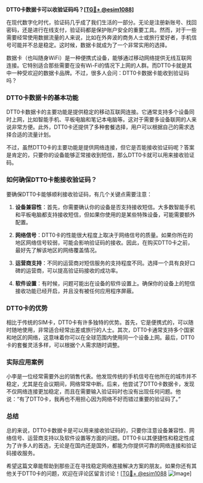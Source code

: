 **DTT0卡数据卡可以收验证码吗？[[TG💪+ @esim1088](https://t.me/s/esim1088)]**

在现代数字化时代，验证码几乎成了我们生活的一部分。无论是注册新账号、找回密码，还是进行在线支付，验证码都是保护账户安全的重要工具。然而，对于一些需要经常使用数据流量的人来说，比如在外奔波的商务人士或旅行爱好者，手机信号可能并不总是稳定。这时候，数据卡就成为了一个非常实用的选择。

数据卡（也叫随身WiFi）是一种便携式设备，能够通过移动网络提供无线互联网连接。它特别适合那些需要在没有Wi-Fi的情况下上网的人群。而DTT0卡就是其中一种受欢迎的数据卡品牌。不过，很多人会问：DTT0卡数据卡能收到验证码吗？

### DTT0卡数据卡的基本功能

DTT0卡数据卡的主要功能是提供稳定的移动互联网连接。它通常支持多个设备同时上网，比如智能手机、平板电脑和笔记本电脑等。这对于需要多设备联网的人来说非常方便。此外，DTT0卡还提供了多种套餐选择，用户可以根据自己的需求选择合适的流量计划。

不过，虽然DTT0卡的主要功能是提供网络连接，但它是否能接收验证码呢？答案是肯定的，只要你的设备能够正常接收到短信，那么DTT0卡就可以用来接收验证码。

### 如何确保DTT0卡能接收验证码？

要确保DTT0卡能够顺利接收验证码，有几个关键点需要注意：

1. **设备兼容性**：首先，你需要确认你的设备是否支持接收短信。大多数智能手机和平板电脑都支持接收短信，但如果你使用的是某些特殊设备，可能需要额外配置。

2. **网络信号**：DTT0卡的性能很大程度上取决于网络信号的质量。如果你所在的地区网络信号较弱，可能会影响验证码的接收。因此，在购买DTT0卡之前，最好先了解该地区的网络覆盖情况。

3. **运营商支持**：不同的运营商对短信服务的支持程度不同。选择一个具有良好口碑的运营商，可以提高验证码接收的成功率。

4. **软件设置**：有时候，问题可能出在设备的软件设置上。确保你的设备上的短信接收功能已经开启，并且没有被任何应用程序屏蔽。

### DTT0卡的优势

相比于传统的SIM卡，DTT0卡有许多独特的优势。首先，它是便携式的，可以随时随地使用，非常适合经常出差或旅行的人士。其次，DTT0卡通常支持多个国家和地区的网络，这意味着你可以在全球范围内使用同一个设备上网。最后，DTT0卡的套餐灵活多样，可以根据个人需求随时调整。

### 实际应用案例

小李是一位经常需要外出的销售代表。他发现传统的手机信号在他所在的城市并不稳定，尤其是在会议期间，网络常常中断。后来，他尝试了DTT0卡数据卡，发现不仅网络连接更加稳定，而且在需要输入验证码时也没有出现任何问题。他说：“有了DTT0卡，我再也不用担心因为网络不好而错过重要的验证码了。”

### 总结

总的来说，DTT0卡数据卡是可以用来接收验证码的，只要你注意设备兼容性、网络信号、运营商支持以及软件设置等方面的问题。DTT0卡以其便捷性和稳定性成为了许多人的首选，无论是在国内还是国外，都能为你提供可靠的网络连接和验证码接收服务。

希望这篇文章能帮助到那些正在寻找稳定网络连接解决方案的朋友。如果你还有其他关于DTT0卡的问题，欢迎在评论区留言讨论！[[TG💪+ @esim1088](https://t.me/s/esim1088) ![Image](https://i.postimg.cc/4NQfJmqS/Snipaste-2025-05-13-00-14-12.png)]